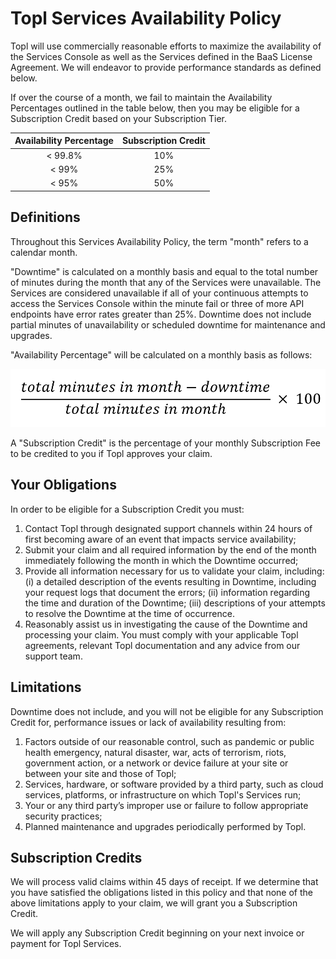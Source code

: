 # Topl Services Availability Policy

Topl will use commercially reasonable efforts to maximize the availability of the Services Console as well as the Services defined in the BaaS License Agreement. We will endeavor to provide performance standards as defined below.

If over the course of a month, we fail to maintain the Availability Percentages outlined in the table below, then you may be eligible for a Subscription Credit based on your Subscription Tier.

| Availability Percentage | Subscription Credit |
|:-----------------:|:-------------------:|
|      < 99.8%      |         10%         |
|       < 99%       |         25%         |
|       < 95%       |         50%         |

## Definitions

Throughout this Services Availability Policy, the term "month" refers to a calendar month.

"Downtime" is calculated on a monthly basis and equal to the total number of minutes during the month that any of the Services were unavailable. The Services are considered unavailable if all of your continuous attempts to access the Services Console within the minute fail or three of more API endpoints have error rates greater than 25%. Downtime does not include partial minutes of unavailability or scheduled downtime for maintenance and upgrades.

"Availability Percentage" will be calculated on a monthly basis as follows:

![Availability Percentage](Supporting/availability_percentage.png)

A "Subscription Credit" is the percentage of your monthly Subscription Fee to be credited to you if Topl approves your claim.

## Your Obligations

In order to be eligible for a Subscription Credit you must:

1. Contact Topl through designated support channels within 24 hours of first becoming aware of an event that impacts service availability;
1. Submit your claim and all required information by the end of the month immediately following the month in which the Downtime occurred;
1. Provide all information necessary for us to validate your claim, including: (i) a detailed description of the events resulting in Downtime, including your request logs that document the errors; (ii) information regarding the time and duration of the Downtime; (iii) descriptions of your attempts to resolve the Downtime at the time of occurrence.
1. Reasonably assist us in investigating the cause of the Downtime and processing your claim.
You must comply with your applicable Topl agreements, relevant Topl documentation and any advice from our support team.

## Limitations

Downtime does not include, and you will not be eligible for any Subscription Credit for, performance issues or lack of availability resulting from:

1. Factors outside of our reasonable control, such as pandemic or public health emergency, natural disaster, war, acts of terrorism, riots, government action, or a network or device failure at your site or between your site and those of Topl;
1. Services, hardware, or software provided by a third party, such as cloud services, platforms, or infrastructure on which Topl's Services run;
1. Your or any third party’s improper use or failure to follow appropriate security practices;
1. Planned maintenance and upgrades periodically performed by Topl.

## Subscription Credits
We will process valid claims within 45 days of receipt. If we determine that you have satisfied the obligations listed in this policy and that none of the above limitations apply to your claim, we will grant you a Subscription Credit.

We will apply any Subscription Credit beginning on your next invoice or payment for Topl Services.